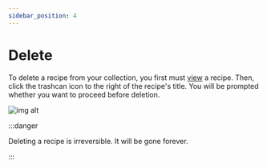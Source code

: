 ```yaml
---
sidebar_position: 4
---
```


# Delete

To delete a recipe from your collection, you first must [view](/docs/features/manage/view) a recipe. 
Then, click the trashcan icon to the right of the recipe's title. You will be prompted whether
you want to proceed before deletion.

![img alt](/img/features/delete-recipe.png)

:::danger

Deleting a recipe is irreversible. It will be gone forever.

:::